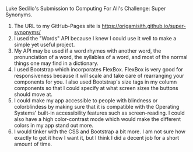 Luke Sedillo's Submission to Computing For All's Challenge: Super Synonyms.
1) The URL to my GitHub-Pages site is https://origamisith.github.io/super-synonyms/
2) I used the "Words" API because I knew I could use it well to make a simple yet useful project.
3) My API may be used if a word rhymes with another word, the pronunciation of a word, the syllables of a word, and most of the normal things one may find in a dictionary.
4) I used Bootstrap which incorporates FlexBox. FlexBox is very good for responsiveness because it will scale and
take care of rearranging your components for you. I also used Bootstrap's size tags in my column components
   so that I could specify at what screen sizes the buttons should move at.
5) I could make my app accessible to people with blindness or colorblindess by making sure that it is compatible
with the Operating Systems' built-in accessibility features such as screen-reading. I could also have a high 
   color-contrast mode which would make the different colors in my app stand out more.
6) I would tinker with the CSS and Bootstrap a bit more. I am not sure how exactly to get it how I want it,  but
I think I did a decent job for a short amount of time. 
